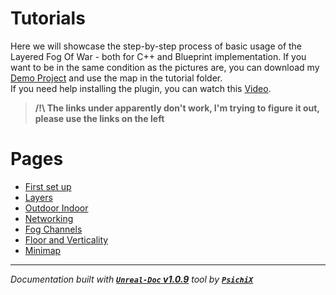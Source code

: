 # Tutorials

Here we will showcase the step-by-step process of basic usage of the Layered Fog Of War - both for C++ and Blueprint
implementation. If you want to be in the same condition as the pictures are, you can download my
[Demo Project](https://github.com/gandoulf/LayeredFOW_Demo) and use the map in the tutorial folder. <br />
If you need help installing the plugin, you can watch this [Video](https://www.youtube.com/watch?v=B9pieujL91c).

> **/!\ The links under apparently don't work, I'm trying to figure it out, please use the links on the left <br />**


# Pages

- [First set up](/book/Tutorials/First_set_up.md)
- [Layers](/book/Tutorials/Layers.md)
- [Outdoor Indoor](/book/Tutorials/Outdoor_Indoor.md)
- [Networking](/book/Tutorials/Networking.md)
- [Fog Channels](/book/Tutorials/FogChannels.md)
- [Floor and Verticality](/book/Tutorials/Floor_Verticality.md)
- [Minimap](/book/Tutorials/Minimap.md)

---
_Documentation built with [**`Unreal-Doc` v1.0.9**](https://github.com/PsichiX/unreal-doc) tool by [**`PsichiX`**](https://github.com/PsichiX)_